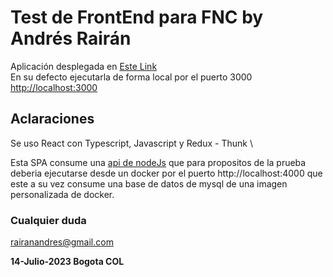 # Test de FrontEnd para FNC by Andrés Rairán

Aplicación desplegada en [Este Link](https://64b128e88e0e0a046d784513--lambent-pika-c4ec1f.netlify.app/) \
En su defecto ejecutarla de forma local por el puerto 3000 [http://localhost:3000](http://localhost:3000) 

## Aclaraciones

Se uso React con Typescript, Javascript y Redux - Thunk \

Esta SPA consume una [api de nodeJs](https://github.com/Andrair/test_fnc_backend) que para propositos de la prueba deberia ejecutarse desde un docker por el puerto http://localhost:4000 que este a su vez consume una base de datos de mysql de una imagen personalizada de docker.

### Cualquier duda
rairanandres@gmail.com

**14-Julio-2023 Bogota COL**
